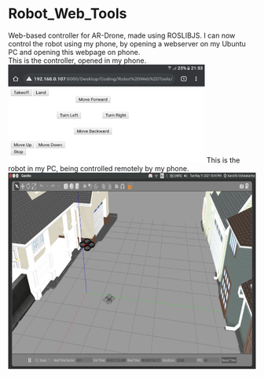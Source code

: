 # Robot_Web_Tools
Web-based controller for AR-Drone, made using ROSLIBJS. I can now control the robot using my phone, by opening a webserver on my Ubuntu PC and opening this webpage on phone.
<br>
This is the controller, opened in my phone.<br>
<img src="phone.jpeg" class="img-responsive" alt="" width="400" height="200" />
This is the robot in my PC, being controlled remotely by my phone.<br>
<img src="robot.jpeg" class="img-responsive" alt="" width="900" height="400" />
